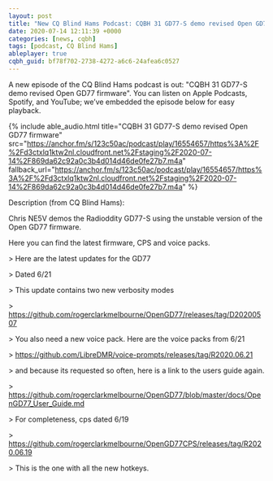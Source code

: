 ```yaml
---
layout: post
title: "New CQ Blind Hams Podcast: CQBH 31 GD77-S demo revised Open GD77 firmware"
date: 2020-07-14 12:11:39 +0000
categories: [news, cqbh]
tags: [podcast, CQ Blind Hams]
ableplayer: true
cqbh_guid: bf78f702-2738-4272-a6c6-24afea6c0527
---
```


A new episode of the CQ Blind Hams podcast is out: "CQBH 31 GD77-S demo revised Open GD77 firmware". You can listen on Apple Podcasts, Spotify, and YouTube; we’ve embedded the episode below for easy playback.

{% include able_audio.html title="CQBH 31 GD77-S demo revised Open GD77 firmware" src="https://anchor.fm/s/123c50ac/podcast/play/16554657/https%3A%2F%2Fd3ctxlq1ktw2nl.cloudfront.net%2Fstaging%2F2020-07-14%2F869da62c92a0c3b4d014d46de0fe27b7.m4a" fallback_url="https://anchor.fm/s/123c50ac/podcast/play/16554657/https%3A%2F%2Fd3ctxlq1ktw2nl.cloudfront.net%2Fstaging%2F2020-07-14%2F869da62c92a0c3b4d014d46de0fe27b7.m4a" %}

Description (from CQ Blind Hams):

<p>Chris NE5V demos the Radioddity GD77-S using the unstable version of the Open GD77 firmware.</p>
<p>Here you can find the latest firmware, CPS and voice packs.</p>
<p>&gt; Here are the latest updates for the GD77</p>
<p>&gt; Dated 6/21</p>
<p>&gt; This update contains two new verbosity modes</p>
<p>&gt; <a href="https://github.com/rogerclarkmelbourne/OpenGD77/releases/tag/D20200507" target="_blank">https://github.com/rogerclarkmelbourne/OpenGD77/releases/tag/D20200507</a></p>
<p>&gt; You also need a new voice pack. Here are the voice packs from 6/21</p>
<p>&gt; <a href="https://github.com/LibreDMR/voice-prompts/releases/tag/R2020.06.21" target="_blank">https://github.com/LibreDMR/voice-prompts/releases/tag/R2020.06.21</a></p>
<p>&gt; and because its requested so often, here is a link to the users guide again.</p>
<p>&gt; <a href="https://github.com/rogerclarkmelbourne/OpenGD77/blob/master/docs/OpenGD77_User_Guide.md" target="_blank">https://github.com/rogerclarkmelbourne/OpenGD77/blob/master/docs/OpenGD77_User_Guide.md</a></p>
<p>&gt; For completeness, cps dated 6/19</p>
<p>&gt; <a href="https://github.com/rogerclarkmelbourne/OpenGD77CPS/releases/tag/R2020.06.19" target="_blank">https://github.com/rogerclarkmelbourne/OpenGD77CPS/releases/tag/R2020.06.19</a></p>
<p>&gt; This is the one with all the new hotkeys.</p>
